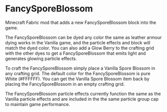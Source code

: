 # FancySporeBlossom
Minecraft Fabric mod that adds a new FancySporeBlossom block into the game.

The FancySporeBlossom can be dyed any color the same as leather armour dying works in the Vanilla game, and the particle effects and block will match the dyed color.
You can also add a Glow Berry to the crafting grid with the other dyes to get a FancySporeBlossom that emits light and generates glowing particle effects.

To craft the FancySporeBlossom simply place a Vanilla Spore Blossom in any crafting grid. The default color for the FancySporeBlossom is pure White (#FFFFFF).
You can get the Vanilla Spore Blossom item back by placing the FancySporeBlossom in an empty crafting grid.

The FancySporeBlossom particle effects currently function the same as the Vanilla particle effects and are included in the the same particle group cap to maintain game performance. 

